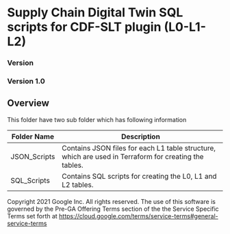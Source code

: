 # Supply Chain Digital Twin SQL scripts for CDF-SLT plugin (L0-L1-L2)
### Version
### Version 1.0
## Overview

This folder have two sub folder which has following information

| Folder Name  | Description                                                                                           |
|--------------|-------------------------------------------------------------------------------------------------------|
| JSON_Scripts | Contains JSON files for each L1 table structure, which are used in Terraform for creating the tables. |
| SQL_Scripts  | Contains SQL scripts for creating the L0, L1 and L2 tables.                                           |
 
Copyright 2021 Google Inc. All rights reserved.
The use of this software is governed by the Pre-GA Offering Terms section of the the Service Specific Terms set forth at https://cloud.google.com/terms/service-terms#general-service-terms